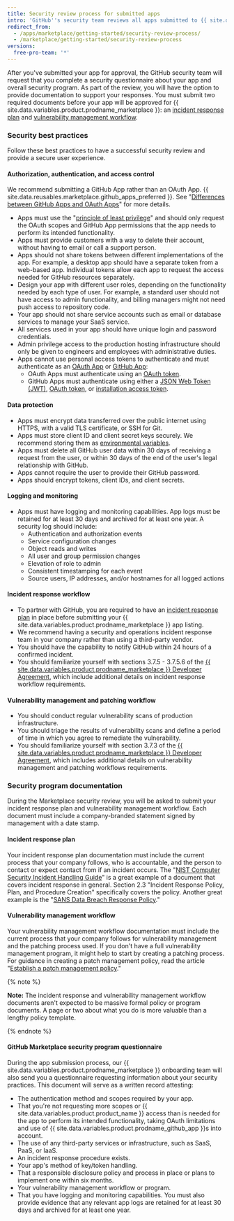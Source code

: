```yaml
---
title: Security review process for submitted apps
intro: 'GitHub''s security team reviews all apps submitted to {{ site.data.variables.product.prodname_marketplace }} to ensure that they meet security requirements. Follow these best practices to be prepared for the review process.'
redirect_from:
  - /apps/marketplace/getting-started/security-review-process/
  - /marketplace/getting-started/security-review-process
versions:
  free-pro-team: '*'
---
```




After you've submitted your app for approval, the GitHub security team will request that you complete a security questionnaire about your app and overall security program. As part of the review, you will have the option to provide documentation to support your responses. You must submit two required documents before your app will be approved for {{ site.data.variables.product.prodname_marketplace }}: an [incident response plan](#incident-response-plan) and [vulnerability management workflow](#vulnerability-management-workflow).


### Security best practices

Follow these best practices to have a successful security review and provide a secure user experience.

#### Authorization, authentication, and access control

We recommend submitting a GitHub App rather than an OAuth App. {{ site.data.reusables.marketplace.github_apps_preferred }}. See "[Differences between GitHub Apps and OAuth Apps](/apps/differences-between-apps/)" for more details.
- Apps must use the "[principle of least privilege](https://en.wikipedia.org/wiki/Principle_of_least_privilege)" and should only request the OAuth scopes and GitHub App permissions that the app needs to perform its intended functionality.
- Apps must provide customers with a way to delete their account, without having to email or call a support person.
- Apps should not share tokens between different implementations of the app. For example, a desktop app should have a separate token from a web-based app. Individual tokens allow each app to request the access needed for GitHub resources separately.
- Design your app with different user roles, depending on the functionality needed by each type of user. For example, a standard user should not have access to admin functionality, and billing managers might not need push access to repository code.
- Your app should not share service accounts such as email or database services to manage your SaaS service.
- All services used in your app should have unique login and password credentials.
- Admin privilege access to the production hosting infrastructure should only be given to engineers and employees with administrative duties.
- Apps cannot use personal access tokens to authenticate and must authenticate as an [OAuth App](/apps/about-apps/#about-oauth-apps) or [GitHub App](/apps/about-apps/#about-github-apps):
  - OAuth Apps must authenticate using an [OAuth token](/apps/building-oauth-apps/authorizing-oauth-apps/).
  - GitHub Apps must authenticate using either a [JSON Web Token (JWT)](/apps/building-github-apps/authenticating-with-github-apps/#authenticating-as-a-github-app), [OAuth token](/apps/building-github-apps/identifying-and-authorizing-users-for-github-apps/), or [installation access token](/apps/building-github-apps/authenticating-with-github-apps/#authenticating-as-an-installation).

#### Data protection

- Apps must encrypt data transferred over the public internet using HTTPS, with a valid TLS certificate, or SSH for Git.
- Apps must store client ID and client secret keys securely. We recommend storing them as [environmental variables](http://en.wikipedia.org/wiki/Environment_variable#Getting_and_setting_environment_variables).
- Apps must delete all GitHub user data within 30 days of receiving a request from the user, or within 30 days of the end of the user's legal relationship with GitHub.
- Apps cannot require the user to provide their GitHub password.
- Apps should encrypt tokens, client IDs, and client secrets.

#### Logging and monitoring

- Apps must have logging and monitoring capabilities. App logs must be retained for at least 30 days and archived for at least one year.
A security log should include:
  - Authentication and authorization events
  - Service configuration changes
  - Object reads and writes
  - All user and group permission changes
  - Elevation of role to admin
  - Consistent timestamping for each event
  - Source users, IP addresses, and/or hostnames for all logged actions

#### Incident response workflow

- To partner with GitHub, you are required to have an [incident response plan](#incident-response-plan) in place before submitting your {{ site.data.variables.product.prodname_marketplace }} app listing.
- We recommend having a security and operations incident response team in your company rather than using a third-party vendor.
- You should have the capability to notify GitHub within 24 hours of a confirmed incident.
- You should familiarize yourself with sections 3.7.5 - 3.7.5.6 of the [{{ site.data.variables.product.prodname_marketplace }} Developer Agreement](/github/site-policy/github-marketplace-developer-agreement#3-restrictions-and-responsibilities), which include additional details on incident response workflow requirements.

#### Vulnerability management and patching workflow

- You should conduct regular vulnerability scans of production infrastructure.
- You should triage the results of vulnerability scans and define a period of time in which you agree to remediate the vulnerability.
- You should familiarize yourself with section 3.7.3 of the [{{ site.data.variables.product.prodname_marketplace }} Developer Agreement](/github/site-policy/github-marketplace-developer-agreement#3-restrictions-and-responsibilities), which includes additional details on vulnerability management and patching workflows requirements.

### Security program documentation

During the Marketplace security review, you will be asked to submit your incident response plan and vulnerability management workflow. Each document must include a company-branded statement signed by management with a date stamp.

#### Incident response plan
Your incident response plan documentation must include the current process that your company follows, who is accountable, and the person to contact or expect contact from if an incident occurs. The "[NIST Computer Security Incident Handling Guide](http://nvlpubs.nist.gov/nistpubs/SpecialPublications/NIST.SP.800-61r2.pdf)" is a great example of a document that covers incident response in general. Section 2.3 "Incident Response Policy, Plan, and Procedure Creation" specifically covers the policy. Another great example is the "[SANS Data Breach Response Policy](https://www.sans.org/security-resources/policies/general/pdf/data-breach-response)."

#### Vulnerability management workflow  
Your vulnerability management workflow documentation must include the current process that your company follows for vulnerability management and the patching process used. If you don't have a full vulnerability management program, it might help to start by creating a patching process. For guidance in creating a patch management policy, read the article "[Establish a patch management policy](https://www.techrepublic.com/blog/it-security/establish-a-patch-management-policy-87756/)."

{% note %}

**Note:** The incident response and vulnerability management workflow documents aren't expected to be massive formal policy or program documents. A page or two about what you do is more valuable than a lengthy policy template.

{% endnote %}

#### GitHub Marketplace security program questionnaire

During the app submission process, our {{ site.data.variables.product.prodname_marketplace }} onboarding team will also send you a questionnaire requesting information about your security practices. This document will serve as a written record attesting:

- The authentication method and scopes required by your app.
- That you're not requesting more scopes or {{ site.data.variables.product.product_name }} access than is needed for the app to perform its intended functionality, taking OAuth limitations and use of {{ site.data.variables.product.prodname_github_app }}s into account.
- The use of any third-party services or infrastructure, such as SaaS, PaaS, or IaaS.
- An incident response procedure exists.
- Your app's method of key/token handling.
- That a responsible disclosure policy and process in place or plans to implement one within six months.
- Your vulnerability management workflow or program.
- That you have logging and monitoring capabilities. You must also provide evidence that any relevant app logs are retained for at least 30 days and archived for at least one year.

